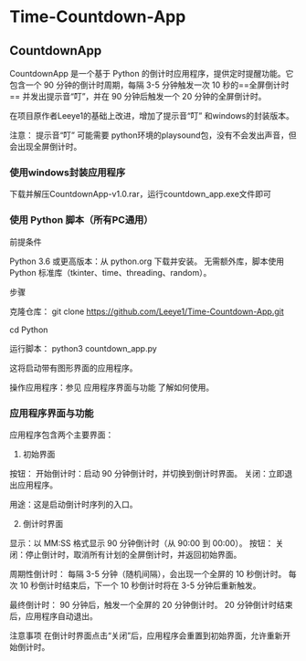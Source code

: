 # Time-Countdown-App
## CountdownApp
CountdownApp 是一个基于 Python 的倒计时应用程序，提供定时提醒功能。它包含一个 90 分钟的倒计时周期，每隔 3-5 分钟触发一次 10 秒的==全屏倒计时== 并发出提示音“叮”，并在 90 分钟后触发一个 20 分钟的全屏倒计时。

在项目原作者Leeye1的基础上改进，增加了提示音“叮”  和windows的封装版本。

注意： 提示音“叮” 可能需要 python环境的playsound包，没有不会发出声音，但会出现全屏倒计时。

### 使用windows封装应用程序

下载并解压CountdownApp-v1.0.rar，运行countdown_app.exe文件即可

### 使用 Python 脚本（所有PC通用）
前提条件

Python 3.6 或更高版本：从 python.org 下载并安装。
无需额外库，脚本使用 Python 标准库（tkinter、time、threading、random）。

步骤

克隆仓库：
git clone https://github.com/Leeye1/Time-Countdown-App.git

cd Python

运行脚本：
python3 countdown_app.py

这将启动带有图形界面的应用程序。

操作应用程序：参见 应用程序界面与功能 了解如何使用。



### 应用程序界面与功能
应用程序包含两个主要界面：
1. 初始界面

按钮：
开始倒计时：启动 90 分钟倒计时，并切换到倒计时界面。
关闭：立即退出应用程序。

用途：这是启动倒计时序列的入口。

2. 倒计时界面

显示：以 MM:SS 格式显示 90 分钟倒计时（从 90:00 到 00:00）。
按钮：
关闭：停止倒计时，取消所有计划的全屏倒计时，并返回初始界面。


周期性倒计时：
每隔 3-5 分钟（随机间隔），会出现一个全屏的 10 秒倒计时。
每次 10 秒倒计时结束后，下一个 10 秒倒计时将在 3-5 分钟后重新触发。


最终倒计时：
90 分钟后，触发一个全屏的 20 分钟倒计时。
20 分钟倒计时结束后，应用程序自动退出。


注意事项
在倒计时界面点击“关闭”后，应用程序会重置到初始界面，允许重新开始倒计时。

